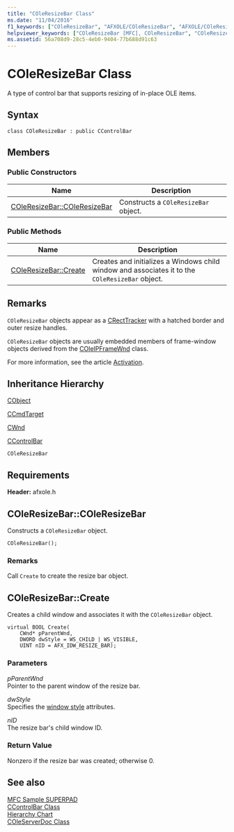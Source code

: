 ```yaml
---
title: "COleResizeBar Class"
ms.date: "11/04/2016"
f1_keywords: ["COleResizeBar", "AFXOLE/COleResizeBar", "AFXOLE/COleResizeBar::COleResizeBar", "AFXOLE/COleResizeBar::Create"]
helpviewer_keywords: ["COleResizeBar [MFC], COleResizeBar", "COleResizeBar [MFC], Create"]
ms.assetid: 56a708d9-28c5-4eb0-9404-77b688d91c63
---
```

# COleResizeBar Class

A type of control bar that supports resizing of in-place OLE items.

## Syntax

```
class COleResizeBar : public CControlBar
```

## Members

### Public Constructors

|Name|Description|
|----------|-----------------|
|[COleResizeBar::COleResizeBar](#coleresizebar)|Constructs a `COleResizeBar` object.|

### Public Methods

|Name|Description|
|----------|-----------------|
|[COleResizeBar::Create](#create)|Creates and initializes a Windows child window and associates it to the `COleResizeBar` object.|

## Remarks

`COleResizeBar` objects appear as a [CRectTracker](../../mfc/reference/crecttracker-class.md) with a hatched border and outer resize handles.

`COleResizeBar` objects are usually embedded members of frame-window objects derived from the [COleIPFrameWnd](../../mfc/reference/coleipframewnd-class.md) class.

For more information, see the article [Activation](../../mfc/activation-cpp.md).

## Inheritance Hierarchy

[CObject](../../mfc/reference/cobject-class.md)

[CCmdTarget](../../mfc/reference/ccmdtarget-class.md)

[CWnd](../../mfc/reference/cwnd-class.md)

[CControlBar](../../mfc/reference/ccontrolbar-class.md)

`COleResizeBar`

## Requirements

**Header:** afxole.h

## <a name="coleresizebar"></a>  COleResizeBar::COleResizeBar

Constructs a `COleResizeBar` object.

```
COleResizeBar();
```

### Remarks

Call `Create` to create the resize bar object.

## <a name="create"></a>  COleResizeBar::Create

Creates a child window and associates it with the `COleResizeBar` object.

```
virtual BOOL Create(
    CWnd* pParentWnd,
    DWORD dwStyle = WS_CHILD | WS_VISIBLE,
    UINT nID = AFX_IDW_RESIZE_BAR);
```

### Parameters

*pParentWnd*<br/>
Pointer to the parent window of the resize bar.

*dwStyle*<br/>
Specifies the [window style](../../mfc/reference/styles-used-by-mfc.md#window-styles) attributes.

*nID*<br/>
The resize bar's child window ID.

### Return Value

Nonzero if the resize bar was created; otherwise 0.

## See also

[MFC Sample SUPERPAD](../../overview/visual-cpp-samples.md)<br/>
[CControlBar Class](../../mfc/reference/ccontrolbar-class.md)<br/>
[Hierarchy Chart](../../mfc/hierarchy-chart.md)<br/>
[COleServerDoc Class](../../mfc/reference/coleserverdoc-class.md)
